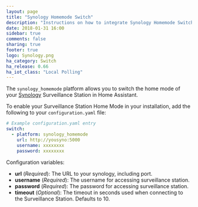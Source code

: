 ```yaml
---
layout: page
title: "Synology Homemode Switch"
description: "Instructions on how to integrate Synology Homemode Switch"
date: 2018-01-31 16:00
sidebar: true
comments: false
sharing: true
footer: true
logo: Synology.png
ha_category: Switch
ha_release: 0.66
ha_iot_class: "Local Polling"
---
```


The `synology_homemode` platform allows you to switch the home mode of your [Synology](https://www.synology.com/) Surveillance Station in Home Assistant.

To enable your Surveillance Station Home Mode in your installation, add the following to your `configuration.yaml` file:

```yaml
# Example configuration.yaml entry
switch:
  - platform: synology_homemode
    url: http://yousyno:5000
    username: xxxxxxxx
    password: xxxxxxxx
```

Configuration variables:

- **url** (*Required*): The URL to your synology, including port.
- **username** (*Required*): The username for accessing surveillance station.
- **password** (*Required*): The password for accessing surveillance station.
- **timeout** (*Optional*): The timeout in seconds used when connecting to the Surveillance Station. Defaults to 10.
